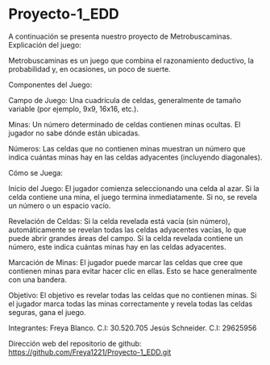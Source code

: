 # Proyecto-1_EDD
A continuación se presenta nuestro proyecto de Metrobuscaminas.
Explicación del juego:

Metrobuscaminas es un juego que combina el razonamiento deductivo, la probabilidad y, en ocasiones, un poco de suerte.

Componentes del Juego:

Campo de Juego: Una cuadrícula de celdas, generalmente de tamaño variable (por ejemplo, 9x9, 16x16, etc.).

Minas: Un número determinado de celdas contienen minas ocultas. El jugador no sabe dónde están ubicadas.

Números: Las celdas que no contienen minas muestran un número que indica cuántas minas hay en las celdas adyacentes (incluyendo diagonales).

Cómo se Juega:

Inicio del Juego: El jugador comienza seleccionando una celda al azar. Si la celda contiene una mina, el juego termina inmediatamente. Si no, se revela un número o un espacio vacío.

Revelación de Celdas: Si la celda revelada está vacía (sin número), automáticamente se revelan todas las celdas adyacentes vacías, lo que puede abrir grandes áreas del campo. Si la celda revelada contiene un número, este indica cuántas minas hay en las celdas adyacentes.

Marcación de Minas: El jugador puede marcar las celdas que cree que contienen minas para evitar hacer clic en ellas. Esto se hace generalmente con una bandera.

Objetivo: El objetivo es revelar todas las celdas que no contienen minas. Si el jugador marca todas las minas correctamente y revela todas las celdas seguras, gana el juego.

Integrantes:
Freya Blanco. C.I: 30.520.705
Jesús Schneider. C.I: 29625956

Dirección web del repositorio de github: https://github.com/Freya1221/Proyecto-1_EDD.git
